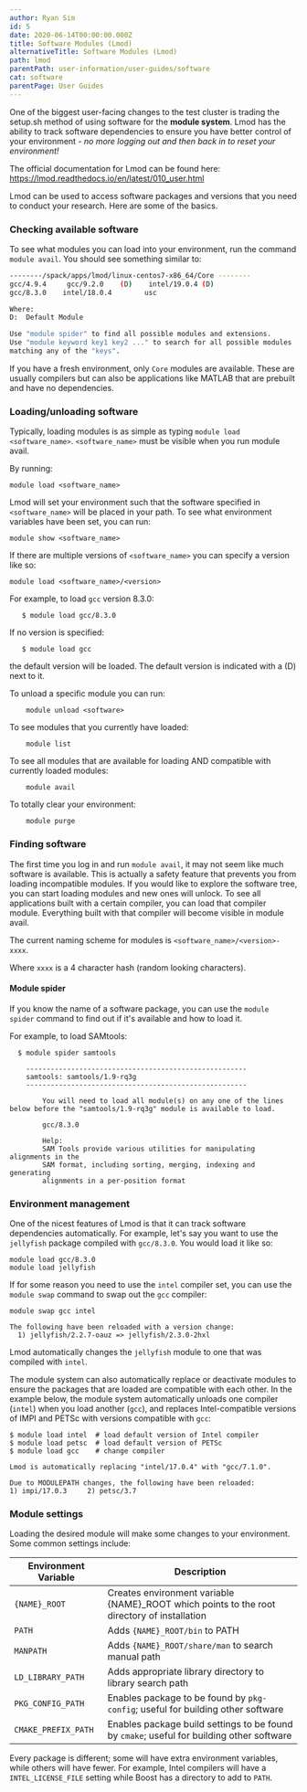 ```yaml
---
author: Ryan Sim
id: 5
date: 2020-06-14T00:00:00.000Z
title: Software Modules (Lmod)
alternativeTitle: Software Modules (Lmod)
path: lmod
parentPath: user-information/user-guides/software
cat: software
parentPage: User Guides
---
```


One of the biggest user-facing changes to the test cluster is trading the setup.sh method of using software for the **module system**. Lmod has the ability to track software dependencies to ensure you have better control of your environment - *no more logging out and then back in to reset your environment!*

The official documentation for Lmod can be found here: https://lmod.readthedocs.io/en/latest/010_user.html

Lmod can be used to access software packages and versions that you need to conduct your research. Here are some of the basics.

### Checking available software

To see what modules you can load into your environment, run the command `module avail`. You should see something similar to:


```sh
--------/spack/apps/lmod/linux-centos7-x86_64/Core --------
gcc/4.9.4     gcc/9.2.0    (D)    intel/19.0.4 (D)
gcc/8.3.0    intel/18.0.4        usc

Where:
D:  Default Module

Use "module spider" to find all possible modules and extensions.
Use "module keyword key1 key2 ..." to search for all possible modules
matching any of the "keys".
```

If you have a fresh environment, only `Core` modules are available. These are usually compilers but can also be applications like MATLAB that are prebuilt and have no dependencies.

###  Loading/unloading software

Typically, loading modules is as simple as typing `module load <software_name>`. `<software_name>` must be visible when you run module avail.

By running:

    module load <software_name>

Lmod will set your environment such that the software specified in `<software_name>` will be placed in your path. To see what environment variables have been set, you can run:

    module show <software_name>

If there are multiple versions of `<software_name>` you can specify a version like so:

    module load <software_name>/<version>

For example, to load `gcc` version 8.3.0:
```
   $ module load gcc/8.3.0
```
If no version is specified:
```
   $ module load gcc
```
the default version will be loaded. The default version is indicated with a (D) next to it.

To unload a specific module you can run:

```
    module unload <software>
```

To see modules that you currently have loaded:

```
    module list
```

To see all modules that are available for loading AND compatible with currently loaded modules:

```
    module avail
```

To totally clear your environment:

```
    module purge
```

###  Finding software
The first time you log in and run `module avail`, it may not seem like much software is available. This is actually a safety feature that prevents you from loading incompatible modules. If you would like to explore the software tree, you can start loading modules and new ones will unlock. To see all applications built with a certain compiler, you can load that compiler module. Everything built with that compiler will become visible in module avail.

The current naming scheme for modules is `<software_name>/<version>-xxxx`.

Where `xxxx` is a 4 character hash (random looking characters).

#### Module spider
If you know the name of a software package, you can use the `module spider` command to find out if it's available and how to load it.

For example, to load SAMtools:
```
  $ module spider samtools

    ------------------------------------------------------
    samtools: samtools/1.9-rq3g
    ------------------------------------------------------

        You will need to load all module(s) on any one of the lines below before the "samtools/1.9-rq3g" module is available to load.

        gcc/8.3.0

        Help:
        SAM Tools provide various utilities for manipulating alignments in the
        SAM format, including sorting, merging, indexing and generating
        alignments in a per-position format
```

### Environment management

One of the nicest features of Lmod is that it can track software dependencies automatically. For example, let's say you want to use the `jellyfish` package compiled with `gcc/8.3.0`. You would load it like so:

```
module load gcc/8.3.0
module load jellyfish
```

If for some reason you need to use the `intel` compiler set, you can use the `module swap` command to swap out the `gcc` compiler:

```
module swap gcc intel

The following have been reloaded with a version change:
  1) jellyfish/2.2.7-oauz => jellyfish/2.3.0-2hxl
```

Lmod automatically changes the `jellyfish` module to one that was compiled with `intel`.

The module system can also automatically replace or deactivate modules to ensure the packages that are loaded are compatible with each other. In the example below, the module system automatically unloads one compiler (`intel`) when you load another (`gcc`), and replaces Intel-compatible versions of IMPI and PETSc with versions compatible with `gcc`:
```
$ module load intel  # load default version of Intel compiler
$ module load petsc  # load default version of PETSc
$ module load gcc    # change compiler

Lmod is automatically replacing "intel/17.0.4" with "gcc/7.1.0".

Due to MODULEPATH changes, the following have been reloaded:
1) impi/17.0.3     2) petsc/3.7

```

### Module settings

Loading the desired module will make some changes to your environment. Some common settings include:

|Environment Variable|Description|
|-|-|
|`{NAME}_ROOT`|Creates environment variable {NAME}_ROOT which points to the root directory of installation|
|`PATH`|Adds `{NAME}_ROOT/bin` to PATH|
|`MANPATH`| Adds `{NAME}_ROOT/share/man` to search manual path|
|`LD_LIBRARY_PATH`| Adds appropriate library directory to library search path|
|`PKG_CONFIG_PATH`| Enables package to be found by `pkg-config`; useful for building other software|
|`CMAKE_PREFIX_PATH`| Enables package build settings to be found by `cmake`; useful for building other software|

Every package is different; some will have extra environment variables, while others will have fewer. For example, Intel compilers will have a `INTEL_LICENSE_FILE` setting while Boost has a directory to add to `PATH`.
